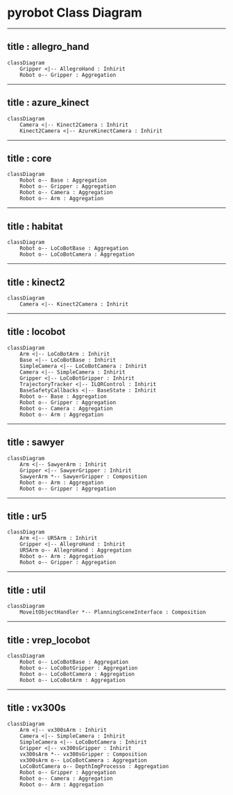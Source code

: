 # pyrobot Class Diagram

---
title : allegro_hand
---
```mermaid
classDiagram
    Gripper <|-- AllegroHand : Inhirit
    Robot o-- Gripper : Aggregation

```

---
title : azure_kinect
---
```mermaid
classDiagram
    Camera <|-- Kinect2Camera : Inhirit
    Kinect2Camera <|-- AzureKinectCamera : Inhirit

```

---
title : core
---
```mermaid
classDiagram
    Robot o-- Base : Aggregation
    Robot o-- Gripper : Aggregation
    Robot o-- Camera : Aggregation
    Robot o-- Arm : Aggregation

```

---
title : habitat
---
```mermaid
classDiagram
    Robot o-- LoCoBotBase : Aggregation
    Robot o-- LoCoBotCamera : Aggregation

```

---
title : kinect2
---
```mermaid
classDiagram
    Camera <|-- Kinect2Camera : Inhirit

```

---
title : locobot
---
```mermaid
classDiagram
    Arm <|-- LoCoBotArm : Inhirit
    Base <|-- LoCoBotBase : Inhirit
    SimpleCamera <|-- LoCoBotCamera : Inhirit
    Camera <|-- SimpleCamera : Inhirit
    Gripper <|-- LoCoBotGripper : Inhirit
    TrajectoryTracker <|-- ILQRControl : Inhirit
    BaseSafetyCallbacks <|-- BaseState : Inhirit
    Robot o-- Base : Aggregation
    Robot o-- Gripper : Aggregation
    Robot o-- Camera : Aggregation
    Robot o-- Arm : Aggregation

```

---
title : sawyer
---
```mermaid
classDiagram
    Arm <|-- SawyerArm : Inhirit
    Gripper <|-- SawyerGripper : Inhirit
    SawyerArm *-- SawyerGripper : Composition
    Robot o-- Arm : Aggregation
    Robot o-- Gripper : Aggregation

```

---
title : ur5
---
```mermaid
classDiagram
    Arm <|-- UR5Arm : Inhirit
    Gripper <|-- AllegroHand : Inhirit
    UR5Arm o-- AllegroHand : Aggregation
    Robot o-- Arm : Aggregation
    Robot o-- Gripper : Aggregation

```

---
title : util
---
```mermaid
classDiagram
    MoveitObjectHandler *-- PlanningSceneInterface : Composition

```

---
title : vrep_locobot
---
```mermaid
classDiagram
    Robot o-- LoCoBotBase : Aggregation
    Robot o-- LoCoBotGripper : Aggregation
    Robot o-- LoCoBotCamera : Aggregation
    Robot o-- LoCoBotArm : Aggregation

```

---
title : vx300s
---
```mermaid
classDiagram
    Arm <|-- vx300sArm : Inhirit
    Camera <|-- SimpleCamera : Inhirit
    SimpleCamera <|-- LoCoBotCamera : Inhirit
    Gripper <|-- vx300sGripper : Inhirit
    vx300sArm *-- vx300sGripper : Composition
    vx300sArm o-- LoCoBotCamera : Aggregation
    LoCoBotCamera o-- DepthImgProcesso : Aggregation
    Robot o-- Gripper : Aggregation
    Robot o-- Camera : Aggregation
    Robot o-- Arm : Aggregation

```

